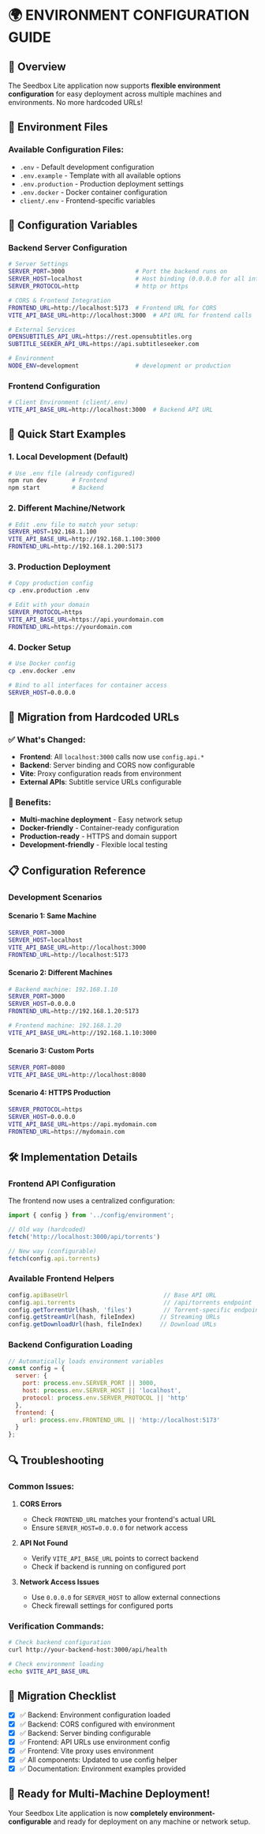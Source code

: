 # 🌍 ENVIRONMENT CONFIGURATION GUIDE

## 🎯 Overview

The Seedbox Lite application now supports **flexible environment configuration** for easy deployment across multiple machines and environments. No more hardcoded URLs!

## 📁 Environment Files

### Available Configuration Files:
- `.env` - Default development configuration
- `.env.example` - Template with all available options
- `.env.production` - Production deployment settings
- `.env.docker` - Docker container configuration
- `client/.env` - Frontend-specific variables

## 🔧 Configuration Variables

### Backend Server Configuration
```bash
# Server Settings
SERVER_PORT=3000                    # Port the backend runs on
SERVER_HOST=localhost               # Host binding (0.0.0.0 for all interfaces)
SERVER_PROTOCOL=http                # http or https

# CORS & Frontend Integration
FRONTEND_URL=http://localhost:5173  # Frontend URL for CORS
VITE_API_BASE_URL=http://localhost:3000  # API URL for frontend calls

# External Services
OPENSUBTITLES_API_URL=https://rest.opensubtitles.org
SUBTITLE_SEEKER_API_URL=https://api.subtitleseeker.com

# Environment
NODE_ENV=development                # development or production
```

### Frontend Configuration
```bash
# Client Environment (client/.env)
VITE_API_BASE_URL=http://localhost:3000  # Backend API URL
```

## 🚀 Quick Start Examples

### 1. Local Development (Default)
```bash
# Use .env file (already configured)
npm run dev       # Frontend
npm start         # Backend
```

### 2. Different Machine/Network
```bash
# Edit .env file to match your setup:
SERVER_HOST=192.168.1.100
VITE_API_BASE_URL=http://192.168.1.100:3000
FRONTEND_URL=http://192.168.1.200:5173
```

### 3. Production Deployment
```bash
# Copy production config
cp .env.production .env

# Edit with your domain
SERVER_PROTOCOL=https
VITE_API_BASE_URL=https://api.yourdomain.com
FRONTEND_URL=https://yourdomain.com
```

### 4. Docker Setup
```bash
# Use Docker config
cp .env.docker .env

# Bind to all interfaces for container access
SERVER_HOST=0.0.0.0
```

## 🔄 Migration from Hardcoded URLs

### ✅ What's Changed:
- **Frontend**: All `localhost:3000` calls now use `config.api.*`
- **Backend**: Server binding and CORS now configurable
- **Vite**: Proxy configuration reads from environment
- **External APIs**: Subtitle service URLs configurable

### 🎯 Benefits:
- **Multi-machine deployment** - Easy network setup
- **Docker-friendly** - Container-ready configuration
- **Production-ready** - HTTPS and domain support
- **Development-friendly** - Flexible local testing

## 📋 Configuration Reference

### Development Scenarios

#### Scenario 1: Same Machine
```bash
SERVER_PORT=3000
SERVER_HOST=localhost
VITE_API_BASE_URL=http://localhost:3000
FRONTEND_URL=http://localhost:5173
```

#### Scenario 2: Different Machines
```bash
# Backend machine: 192.168.1.10
SERVER_PORT=3000
SERVER_HOST=0.0.0.0
FRONTEND_URL=http://192.168.1.20:5173

# Frontend machine: 192.168.1.20
VITE_API_BASE_URL=http://192.168.1.10:3000
```

#### Scenario 3: Custom Ports
```bash
SERVER_PORT=8080
VITE_API_BASE_URL=http://localhost:8080
```

#### Scenario 4: HTTPS Production
```bash
SERVER_PROTOCOL=https
SERVER_HOST=0.0.0.0
VITE_API_BASE_URL=https://api.mydomain.com
FRONTEND_URL=https://mydomain.com
```

## 🛠️ Implementation Details

### Frontend API Configuration
The frontend now uses a centralized configuration:
```javascript
import { config } from '../config/environment';

// Old way (hardcoded)
fetch('http://localhost:3000/api/torrents')

// New way (configurable)
fetch(config.api.torrents)
```

### Available Frontend Helpers
```javascript
config.apiBaseUrl                           // Base API URL
config.api.torrents                         // /api/torrents endpoint
config.getTorrentUrl(hash, 'files')         // Torrent-specific endpoints  
config.getStreamUrl(hash, fileIndex)       // Streaming URLs
config.getDownloadUrl(hash, fileIndex)     // Download URLs
```

### Backend Configuration Loading
```javascript
// Automatically loads environment variables
const config = {
  server: {
    port: process.env.SERVER_PORT || 3000,
    host: process.env.SERVER_HOST || 'localhost',
    protocol: process.env.SERVER_PROTOCOL || 'http'
  },
  frontend: {
    url: process.env.FRONTEND_URL || 'http://localhost:5173'
  }
};
```

## 🔍 Troubleshooting

### Common Issues:

1. **CORS Errors**
   - Check `FRONTEND_URL` matches your frontend's actual URL
   - Ensure `SERVER_HOST=0.0.0.0` for network access

2. **API Not Found**
   - Verify `VITE_API_BASE_URL` points to correct backend
   - Check if backend is running on configured port

3. **Network Access Issues**
   - Use `0.0.0.0` for `SERVER_HOST` to allow external connections
   - Check firewall settings for configured ports

### Verification Commands:
```bash
# Check backend configuration
curl http://your-backend-host:3000/api/health

# Check environment loading
echo $VITE_API_BASE_URL
```

## 📝 Migration Checklist

- [x] ✅ Backend: Environment configuration loaded
- [x] ✅ Backend: CORS configured with environment
- [x] ✅ Backend: Server binding configurable  
- [x] ✅ Frontend: API URLs use environment config
- [x] ✅ Frontend: Vite proxy uses environment
- [x] ✅ All components: Updated to use config helper
- [x] ✅ Documentation: Environment examples provided

## 🎉 Ready for Multi-Machine Deployment!

Your Seedbox Lite application is now **completely environment-configurable** and ready for deployment on any machine or network setup.
